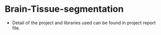 # Brain-Tissue-segmentation

* Detail of the project and libraries used can be found in project report file.
